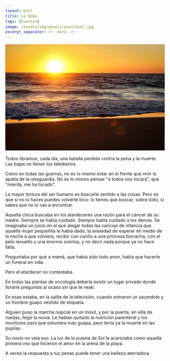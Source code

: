 ```yaml
---
layout: post
title: La boda
tags: [Cuentos]
image: /assets/img/pexels/puestasol.jpg
excerpt_separator: <!--more-->
---
```


[![sol](/assets/img/pexels/puestasol.jpg)](/assets/img/pexels/puestasol.jpg)

Todos libramos, cada día, una batalla perdida contra la pena y la muerte. Las bajas no llenan los telediarios.

Como en todas las guerras, no es lo mismo estar en el frente que vivir la apatía de la retaguardia. No es lo mismo pensar "a todos nos tocará", que "mierda, me ha tocado".

<!--more-->

La mayor tortura del ser humano es buscarle sentido a las cosas. Pero es que si no lo haces puedes volverte loco: lo tienes que buscar, sobre todo, si sabes que no lo vas a encontrar.

Aquella chica buscaba en los atardeceres una razón para el cáncer de su madre. Siempre se había cuidado. Siempre había cuidado a los demas. Se imaginaba un juicio en el que alegar todas las caricias de infancia que aquella mujer pequeñita le había dado, la ansiedad de esperar en medio de la noche a que volviera, recibir con cariño a una princesa borracha, con el pelo revuelto y una enorme sonrisa, y no decir nada porque ya no hace falta.

Preguntaba por qué a mamá, que había sido todo amor, había que hacerle un funeral en vida.

Pero el atardecer no contestaba.

En todas las plantas de oncología debería existir un lugar privado donde llorarle preguntas al ocaso sin que te vean.

En esas estaba, en la salita de la televisión, cuando entraron un sacerdote y un hombre guapo vestido de etiqueta.

Alguien puso la marcha nupcial en un móvil, y por la puerta, en silla de ruedas, llegó la novia. Le habían quitado la nutrición parenteral y los monitores para que estuviera más guapa, pero tenía ya la muerte en las pupilas.

Su novio no veía eso. La luz de la puesta de Sol la acariciaba como aquella primera vez que hicieron el amor en la arena de la playa.

A veces la respuesta a tus penas puede tener una belleza aterradora.


